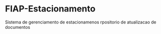 # FIAP-Estacionamento
Sistema de gerenciamento de estacionamenos
rpositorio de atualizacao de documentos
